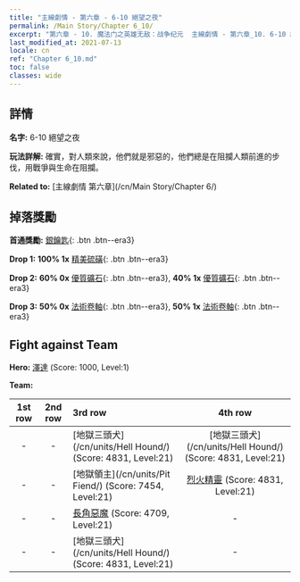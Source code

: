 ```yaml
---
title: "主線劇情 - 第六章 - 6-10 絕望之夜"
permalink: /Main Story/Chapter 6_10/
excerpt: "第六章 - 10. 魔法门之英雄无敌：战争纪元  主線劇情 - 第六章_10. 6-10 絕望之夜"
last_modified_at: 2021-07-13
locale: cn
ref: "Chapter 6_10.md"
toc: false
classes: wide
---
```


## 詳情

 **名字:** 6-10 絕望之夜

 **玩法詳解:** 確實，對人類來說，他們就是邪惡的，他們總是在阻攔人類前進的步伐，用戰爭與生命在阻攔。

 **Related to:** [主線劇情 第六章](/cn/Main Story/Chapter 6/)

## 掉落獎勵

 **首通獎勵:** [銀鑰匙](/cn/Items/con_693/){: .btn .btn--era3}

 **Drop 1:** **100% 1x** [精美硫磺](/cn/Items/mat_22/){: .btn .btn--era3}

 **Drop 2:** **60% 0x** [優質礦石](/cn/Items/mat_12/){: .btn .btn--era3}, **40% 1x** [優質礦石](/cn/Items/mat_12/){: .btn .btn--era3}

 **Drop 3:** **50% 0x** [法術卷軸](/cn/Items/con_694/){: .btn .btn--era3}, **50% 1x** [法術卷軸](/cn/Items/con_694/){: .btn .btn--era3}


## Fight against Team
 **Hero:** [澤達](/cn/heroes/Zydar/) (Score: 1000, Level:1)

 **Team:**


  | 1st row | 2nd row | 3rd row | 4th row |
  |:----:|:----:|:----|:----:|
  | - | - | [地獄三頭犬](/cn/units/Hell Hound/) (Score: 4831, Level:21)  | [地獄三頭犬](/cn/units/Hell Hound/) (Score: 4831, Level:21)  |
  | - | - | [地獄領主](/cn/units/Pit Fiend/) (Score: 7454, Level:21)  | [烈火精靈](/cn/units/Efreeti/) (Score: 4831, Level:21)  |
  | - | - | [長角惡魔](/cn/units/Demon/) (Score: 4709, Level:21)  | - |
  | - | - | [地獄三頭犬](/cn/units/Hell Hound/) (Score: 4831, Level:21)  | - |


